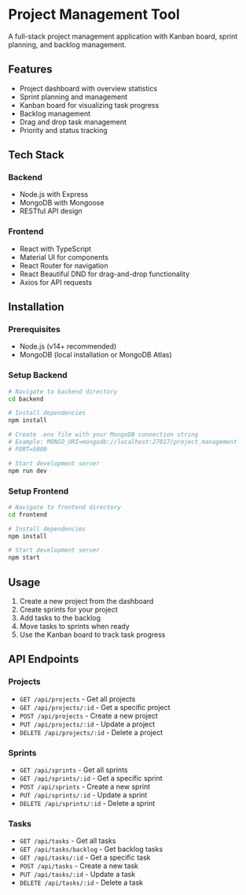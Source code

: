 # Project Management Tool

A full-stack project management application with Kanban board, sprint planning, and backlog management.

## Features

- Project dashboard with overview statistics
- Sprint planning and management
- Kanban board for visualizing task progress
- Backlog management
- Drag and drop task management
- Priority and status tracking

## Tech Stack

### Backend
- Node.js with Express
- MongoDB with Mongoose
- RESTful API design

### Frontend
- React with TypeScript
- Material UI for components
- React Router for navigation
- React Beautiful DND for drag-and-drop functionality
- Axios for API requests

## Installation

### Prerequisites
- Node.js (v14+ recommended)
- MongoDB (local installation or MongoDB Atlas)

### Setup Backend

```bash
# Navigate to backend directory
cd backend

# Install dependencies
npm install

# Create .env file with your MongoDB connection string
# Example: MONGO_URI=mongodb://localhost:27017/project_management
# PORT=5000

# Start development server
npm run dev
```

### Setup Frontend

```bash
# Navigate to frontend directory
cd frontend

# Install dependencies
npm install

# Start development server
npm start
```

## Usage

1. Create a new project from the dashboard
2. Create sprints for your project
3. Add tasks to the backlog
4. Move tasks to sprints when ready
5. Use the Kanban board to track task progress

## API Endpoints

### Projects
- `GET /api/projects` - Get all projects
- `GET /api/projects/:id` - Get a specific project
- `POST /api/projects` - Create a new project
- `PUT /api/projects/:id` - Update a project
- `DELETE /api/projects/:id` - Delete a project

### Sprints
- `GET /api/sprints` - Get all sprints
- `GET /api/sprints/:id` - Get a specific sprint
- `POST /api/sprints` - Create a new sprint
- `PUT /api/sprints/:id` - Update a sprint
- `DELETE /api/sprints/:id` - Delete a sprint

### Tasks
- `GET /api/tasks` - Get all tasks
- `GET /api/tasks/backlog` - Get backlog tasks
- `GET /api/tasks/:id` - Get a specific task
- `POST /api/tasks` - Create a new task
- `PUT /api/tasks/:id` - Update a task
- `DELETE /api/tasks/:id` - Delete a task
